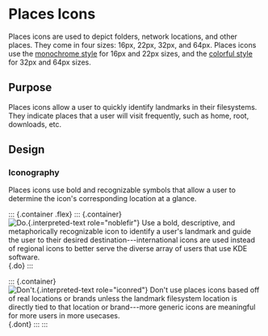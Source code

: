 Places Icons
============

Places icons are used to depict folders, network locations, and other
places. They come in four sizes: 16px, 22px, 32px, and 64px. Places
icons use the [monochrome style](index.html) for 16px and 22px sizes,
and the [colorful style](../colorful/index.html) for 32px and 64px
sizes.

Purpose
-------

Places icons allow a user to quickly identify landmarks in their
filesystems. They indicate places that a user will visit frequently,
such as home, root, downloads, etc.

Design
------

### Iconography

Places icons use bold and recognizable symbols that allow a user to
determine the icon\'s corresponding location at a glance.

::: {.container .flex}
::: {.container}
![`Do.`{.interpreted-text role="noblefir"} Use a bold, descriptive, and
metaphorically recognizable icon to identify a user\'s landmark and
guide the user to their desired destination---international icons are
used instead of regional icons to better serve the diverse array of
users that use KDE software.](/img/mono-places-do.png){.do}
:::

::: {.container}
![`Don't.`{.interpreted-text role="iconred"} Don\'t use places icons
based off of real locations or brands unless the landmark filesystem
location is directly tied to that location or brand---more generic icons
are meaningful for more users in more
usecases.](/img/mono-places-dont.png){.dont}
:::
:::
